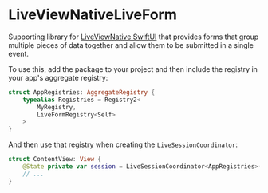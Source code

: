 # LiveViewNativeLiveForm

Supporting library for [LiveViewNative SwiftUI](https://github.com/liveviewnative/liveview-client-swiftui) that provides forms that group multiple pieces of data together and allow them to be submitted in a single event.

To use this, add the package to your project and then include the registry in your app's aggregate registry:
```swift
struct AppRegistries: AggregateRegistry {
    typealias Registries = Registry2<
        MyRegistry,
        LiveFormRegistry<Self>
    >
}
```
And then use that registry when creating the `LiveSessionCoordinator`:
```swift
struct ContentView: View {
    @State private var session = LiveSessionCoordinator<AppRegistries>(url: URL(string: "...")!)
    // ...
}
```
